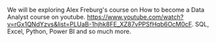We will be exploring Alex Freburg's course on How to become a Data Analyst course on youtube.
https://www.youtube.com/watch?v=rGx1QNdYzvs&list=PLUaB-1hjhk8FE_XZ87vPPSfHqb6OcM0cF. 
SQL, Excel, Python, Power BI and so much more.

